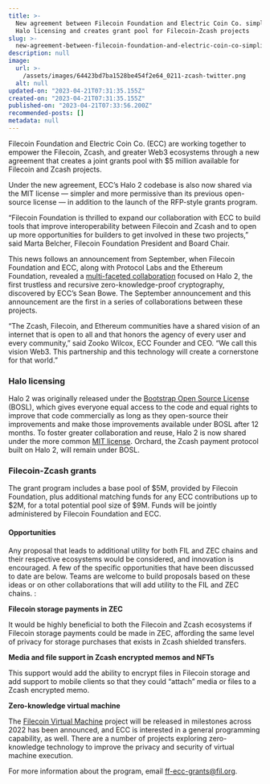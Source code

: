 ```yaml
---
title: >-
  New agreement between Filecoin Foundation and Electric Coin Co. simplifies
  Halo licensing and creates grant pool for Filecoin-Zcash projects
slug: >-
  new-agreement-between-filecoin-foundation-and-electric-coin-co-simplifies-halo-licensing-and-creates-grant-pool-for-filecoin-zcash-projects
description: null
image:
  url: >-
    /assets/images/64423bd7ba1528be454f2e64_0211-zcash-twitter.png
  alt: null
updated-on: "2023-04-21T07:31:35.155Z"
created-on: "2023-04-21T07:31:35.155Z"
published-on: "2023-04-21T07:33:56.200Z"
recommended-posts: []
metadata: null
---
```


Filecoin Foundation and Electric Coin Co. (ECC) are working together to empower the Filecoin, Zcash, and greater Web3 ecosystems through a new agreement that creates a joint grants pool with $5 million available for Filecoin and Zcash projects.

Under the new agreement, ECC’s Halo 2 codebase is also now shared via the MIT license — simpler and more permissive than its previous open-source license — in addition to the launch of the RFP-style grants program.

“Filecoin Foundation is thrilled to expand our collaboration with ECC to build tools that improve interoperability between Filecoin and Zcash and to open up more opportunities for builders to get involved in these two projects,” said Marta Belcher, Filecoin Foundation President and Board Chair.

This news follows an announcement from September, when Filecoin Foundation and ECC, along with Protocol Labs and the Ethereum Foundation, revealed a [multi-faceted collaboration](https://electriccoin.co/blog/ethereum-zcash-filecoin-collab/) focused on Halo 2, the first trustless and recursive zero-knowledge-proof cryptography, discovered by ECC’s Sean Bowe. The September announcement and this announcement are the first in a series of collaborations between these projects.

“The Zcash, Filecoin, and Ethereum communities have a shared vision of an internet that is open to all and that honors the agency of every user and every community,” said Zooko Wilcox, ECC Founder and CEO. “We call this vision Web3. This partnership and this technology will create a cornerstone for that world.”

### Halo licensing

Halo 2 was originally released under the [Bootstrap Open Source License](https://electriccoin.co/blog/introducing-tgppl-a-radically-new-type-of-open-source-license/) (BOSL), which gives everyone equal access to the code and equal rights to improve that code commercially as long as they open-source their improvements and make those improvements available under BOSL after 12 months. To foster greater collaboration and reuse, Halo 2 is now shared under the more common [MIT license](https://en.wikipedia.org/wiki/MIT_License). Orchard, the Zcash payment protocol built on Halo 2, will remain under BOSL.

### Filecoin-Zcash grants

The grant program includes a base pool of $5M, provided by Filecoin Foundation, plus additional matching funds for any ECC contributions up to $2M, for a total potential pool size of $9M. Funds will be jointly administered by Filecoin Foundation and ECC.

#### Opportunities

Any proposal that leads to additional utility for both FIL and ZEC chains and their respective ecosystems would be considered, and innovation is encouraged. A few of the specific opportunities that have been discussed to date are below. Teams are welcome to build proposals based on these ideas or on other collaborations that will add utility to the FIL and ZEC chains. :

**Filecoin storage payments in ZEC**

It would be highly beneficial to both the Filecoin and Zcash ecosystems if Filecoin storage payments could be made in ZEC, affording the same level of privacy for storage purchases that exists in Zcash shielded transfers.

**Media and file support in Zcash encrypted memos and NFTs**

This support would add the ability to encrypt files in Filecoin storage and add support to mobile clients so that they could “attach” media or files to a Zcash encrypted memo.

**Zero-knowledge virtual machine**

The [Filecoin Virtual Machine](https://fvm.filecoin.io/) project will be released in milestones across 2022 has been announced, and ECC is interested in a general programming capability, as well. There are a number of projects exploring zero-knowledge technology to improve the privacy and security of virtual machine execution.

For more information about the program, email [ff-ecc-grants@fil.org](mailto:ff-ecc-grants@fil.org).
